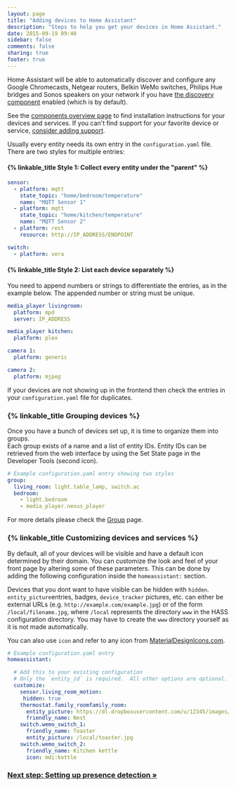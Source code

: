 ```yaml
---
layout: page
title: "Adding devices to Home Assistant"
description: "Steps to help you get your devices in Home Assistant."
date: 2015-09-19 09:40
sidebar: false
comments: false
sharing: true
footer: true
---
```


Home Assistant will be able to automatically discover and configure any Google Chromecasts, Netgear routers, Belkin WeMo switches, Philips Hue bridges and Sonos speakers on your network if you have [the discovery component]({{site_root}}/components/discovery/) enabled (which is by default).

See the [components overview page](/components/) to find installation instructions for your devices and services. If you can't find support for your favorite device or service, [consider adding support](/developers/add_new_platform/).

Usually every entity needs its own entry in the `configuration.yaml` file. There are two styles for multiple entries:

#### {% linkable_title Style 1: Collect every entity under the "parent" %}
 

```yaml
sensor:
  - platform: mqtt
    state_topic: "home/bedroom/temperature"
    name: "MQTT Sensor 1"
  - platform: mqtt
    state_topic: "home/kitchen/temperature"
    name: "MQTT Sensor 2"
  - platform: rest
    resource: http://IP_ADDRESS/ENDPOINT

switch:
  - platform: vera
```

#### {% linkable_title Style 2: List each device separately %}

You need to append numbers or strings to differentiate the entries, as in the example below. The appended number or string must be unique.

```yaml
media_player livingroom:
  platform: mpd
  server: IP_ADDRESS

media_player kitchen:
  platform: plex

camera 1:
  platform: generic

camera 2:
  platform: mjpeg
```

<p class='note note'>
If your devices are not showing up in the frontend then check the entries in your <code>configuration.yaml</code> file for duplicates. 
</p>

### {% linkable_title Grouping devices %}

Once you have a bunch of devices set up, it is time to organize them into groups.  
Each group exists of a name and a list of entity IDs. Entity IDs can be retrieved from the web interface by using the Set State page in the Developer Tools (second icon).

```yaml
# Example configuration.yaml entry showing two styles
group:
  living_room: light.table_lamp, switch.ac
  bedroom:
    - light.bedroom
    - media_player.nexus_player
```

For more details please check the [Group](https://home-assistant.io/components/group/) page.

### {% linkable_title Customizing devices and services %}

By default, all of your devices will be visible and have a default icon determined by their domain. You can customize the look and feel of your front page by altering some of these parameters. This can be done by adding the following configuration inside the `homeassistant:` section.

Devices that you dont want to have visible can be hidden with `hidden`.  
`entity_picture`entries, badges, `device_tracker` pictures, etc. can either be external URLs (e.g. `http://example.com/example.jpg`) or of the form `/local/filename.jpg`, where `/local` represents the directory `www` in the HASS configuration directory. You may have to create the `www` directory yourself as it is not made automatically.

You can also use `icon` and refer to any icon from [MaterialDesignIcons.com](http://MaterialDesignIcons.com).

```yaml
# Example configuration.yaml entry
homeassistant:

  # Add this to your existing configuration
  # Only the `entity_id` is required.  All other options are optional.
  customize:
    sensor.living_room_motion:
     hidden: true
    thermostat.family_roomfamily_room:
      entity_picture: https://dl.dropboxusercontent.com/u/12345/images/nest.jpg
      friendly_name: Nest
    switch.wemo_switch_1:
      friendly_name: Toaster
      entity_picture: /local/toaster.jpg
    switch.wemo_switch_2:
      friendly_name: Kitchen kettle
      icon: mdi:kettle
```

### [Next step: Setting up presence detection &raquo;](/getting-started/presence-detection/)
